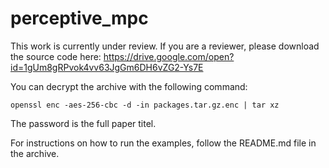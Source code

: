 # perceptive_mpc
This work is currently under review.
If you are a reviewer, please download the source code here:
<https://drive.google.com/open?id=1gUm8gRPvok4vv63JgGm6DH6vZG2-Ys7E>

You can decrypt the archive with the following command:

```openssl enc -aes-256-cbc -d -in packages.tar.gz.enc | tar xz```

The password is the full paper titel.

For instructions on how to run the examples, follow the README.md file in the archive.
